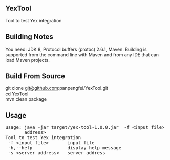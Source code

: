 ## YexTool
Tool to test Yex integration

## Building Notes
You need: JDK 8, Protocol buffers (protoc) 2.6.1, Maven. Building is supported from the command line with Maven and from any IDE that can load Maven projects.

## Build From Source
git clone git@github.com:panpengfei/YexTool.git  
cd YexTool  
mvn clean package  

## Usage
<pre>
usage: java -jar target/yex-tool-1.0.0.jar  -f &lt;input file&gt; [-h] -s &lt;server
       address&gt;
Tool to test Yex integration
 -f &lt;input file&gt;       input file
 -h,--help             display help message
 -s &lt;server address&gt;   server address
</pre>
<!---->
